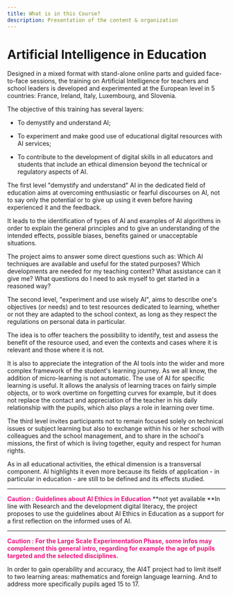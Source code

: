 ```yaml
---
title: What is in this Course?
description: Presentation of the content & organization
---
```


# Artificial Intelligence in Education

Designed in a mixed format with stand-alone online parts and guided face-to-face sessions, the training on Artificial Intelligence for teachers and school leaders is developed and experimented at the European level in 5 countries: France, Ireland, Italy, Luxembourg, and Slovenia.

The objective of this training has several layers:

-   To demystify and understand AI;

-   To experiment and make good use of educational digital resources with AI services;

-   To contribute to the development of digital skills in all educators and students that include an ethical dimension beyond the technical or regulatory aspects of AI.

The first level "demystify and understand" AI in the dedicated field of education aims at overcoming enthusiastic or fearful discourses on AI, not to say only the potential or to give up using it even before having experienced it and the feedback.

It leads to the identification of types of AI and examples of AI algorithms in order to explain the general principles and to give an understanding of the intended effects, possible biases, benefits gained or unacceptable situations.

The project aims to answer some direct questions such as: Which AI techniques are available and useful for the stated purposes? Which developments are needed for my teaching context? What assistance can it give me? What questions do I need to ask myself to get started in a reasoned way?

The second level, "experiment and use wisely AI", aims to describe one's objectives (or needs) and to test resources dedicated to learning, whether or not they are adapted to the school context, as long as they respect the regulations on personal data in particular.

The idea is to offer teachers the possibility to identify, test and assess the benefit of the resource used, and even the contexts and cases where it is relevant and those where it is not.

It is also to appreciate the integration of the AI tools into the wider and more complex framework of the student's learning journey. As we all know, the addition of micro-learning is not automatic. The use of AI for specific learning is useful. It allows the analysis of learning traces on fairly simple objects, or to work overtime on forgetting curves for example, but it does not replace the contact and appreciation of the teacher in his daily relationship with the pupils, which also plays a role in learning over time.

The third level invites participants not to remain focused solely on technical issues or subject learning but also to exchange within his or her school with colleagues and the school management, and to share in the school's missions, the first of which is living together, equity and respect for human rights.

As in all educational activities, the ethical dimension is a transversal component. AI highlights it even more because its fields of application - in particular in education - are still to be defined and its effects studied.

---

**<span style="color:#EE147F">Caution : Guidelines about AI Ethics in Education** **not yet available </span>**In line with Research and the development digital literacy, the project proposes to use the guidelines about AI Ethics in Education as a support for a first reflection on the informed uses of AI.

---

**<span style="color:#EE147F">Caution : For the Large Scale Experimentation Phase, some infos may complement this general intro, regarding for example the age of pupils targeted and the selected disciplines.</span>**

In order to gain operability and accuracy, the AI4T project had to limit itself to two learning areas: mathematics and foreign language learning. And to address more specifically pupils aged 15 to 17.

